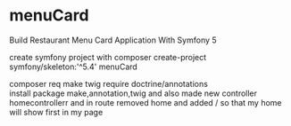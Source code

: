 # menuCard
Build Restaurant Menu Card Application With Symfony 5


create symfony project with composer create-project symfony/skeleton:'^5.4' menuCard

composer req make
twig
require doctrine/annotations  
install package make,annotation,twig and also made new controller homecontrollerr and in
 route removed home and added / so that my home will
 show first in my page